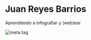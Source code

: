 # Juan Reyes Barrios
Aprendiendo a infografiar y (web)ear

![meta tag](https://github.com/diplomado-infografia/juan-carlos-reyes/assets/96799262/b3407b12-5bb0-4b82-a8a9-f17b88956b00)
